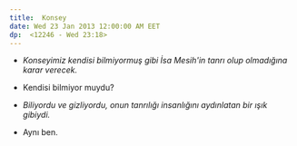 ```yaml
---
title:  Konsey
date: Wed 23 Jan 2013 12:00:00 AM EET 
dp:  <12246 - Wed 23:18>
---
```



- _Konseyimiz kendisi bilmiyormuş gibi İsa Mesih'in tanrı olup
olmadığına karar verecek._ 

- Kendisi bilmiyor muydu?

- _Biliyordu ve gizliyordu, onun tanrılığı insanlığını aydınlatan bir
  ışık gibiydi._ 

- Aynı ben.

